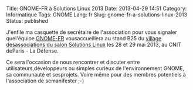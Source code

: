 Title: GNOME-FR à Solutions Linux 2013
Date: 2013-04-29 14:51
Category: Informatique
Tags: GNOME
Lang: fr
Slug: gnome-fr-a-solutions-linux-2013
Status: published

J'enfile ma casquette de secrétaire de l'association pour vous signaler quel'équipe [GNOME-FR](http://www.gnomefr.org) vousaccueillera au stand B25 du [village desassociations du salon Solutions Linux](http://www.solutionslinux.fr/Le+village+associatif+_154_161.html) les 28 et 29 mai 2013, au CNIT deParis - La Défense.

Ce sera l'occasion de nous rencontrer et discuter entre utilisateurs,développeurs ou simples curieux de l'environnement GNOME, sa communauté et sesprojets. Voire même pour des membres potentiels à l'association de semanifester ;-)
